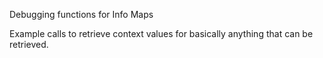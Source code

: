 Debugging functions for Info Maps

Example calls to retrieve context values for basically anything that can be retrieved.
